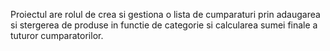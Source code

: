Proiectul are rolul de crea si gestiona o lista de cumparaturi prin adaugarea si 
stergerea de produse in functie de categorie si calcularea sumei finale a tuturor cumparatorilor.
